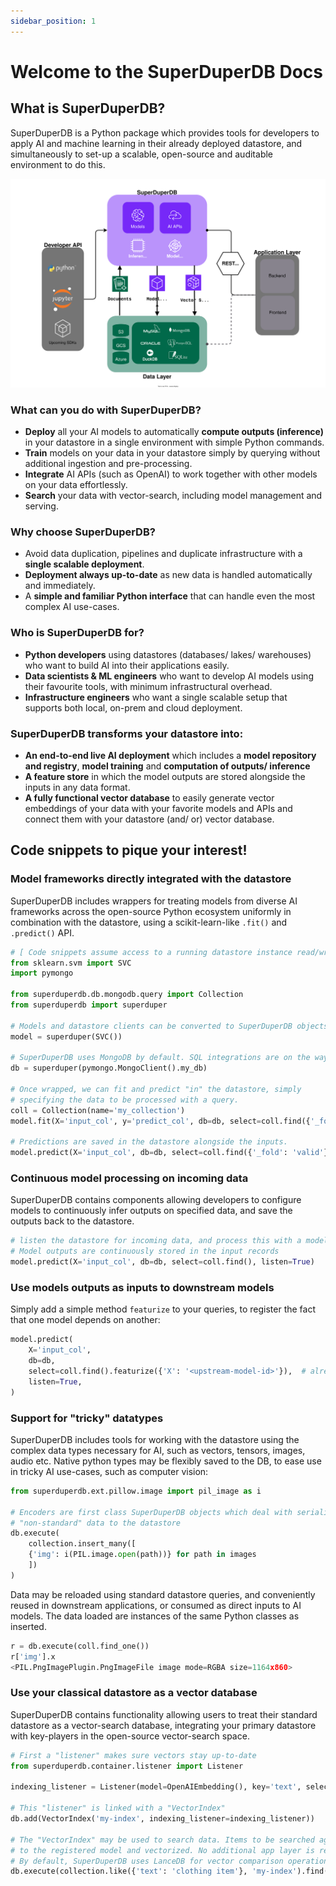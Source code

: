 ```yaml
---
sidebar_position: 1
---
```


# Welcome to the SuperDuperDB Docs

## What is SuperDuperDB?

SuperDuperDB is a Python package which provides tools for developers to apply AI and machine learning in their already deployed datastore, and simultaneously to set-up a scalable, open-source and auditable environment to do this.

![](/img/SuperDuperDB_diagram.svg)

### What can you do with SuperDuperDB?

- **Deploy** all your AI models to automatically **compute outputs (inference)** in your datastore in a single environment with simple Python commands.  
- **Train** models on your data in your datastore simply by querying without additional ingestion and pre-processing.  
- **Integrate** AI APIs (such as OpenAI) to work together with other models on your data effortlessly. 
- **Search** your data with vector-search, including model management and serving.

 ### Why choose SuperDuperDB?

- Avoid data duplication, pipelines and duplicate infrastructure with a **single scalable deployment**.
- **Deployment always up-to-date** as new data is handled automatically and immediately.
- A **simple and familiar Python interface** that can handle even the most complex AI use-cases.

### Who is SuperDuperDB for?

  - **Python developers** using datastores (databases/ lakes/ warehouses) who want to build AI into their applications easily.
  - **Data scientists & ML engineers** who want to develop AI models using their favourite tools, with minimum infrastructural overhead.
  - **Infrastructure engineers** who want a single scalable setup that supports both local, on-prem and cloud deployment.

### SuperDuperDB transforms your datastore into:

  - **An end-to-end live AI deployment** which includes a **model repository and registry**, **model training** and **computation of outputs/ inference** 
  - **A feature store** in which the model outputs are stored alongside the inputs in any data format. 
  - **A fully functional vector database** to easily generate vector embeddings of your data with your favorite models and APIs and connect them with your datastore (and/ or) vector database.

## Code snippets to pique your interest!

### Model frameworks directly integrated with the datastore 

SuperDuperDB includes wrappers for treating models from diverse AI frameworks across the open-source Python ecosystem uniformly in combination with the datastore, using a scikit-learn-like
`.fit()` and `.predict()` API.

```python
# [ Code snippets assume access to a running datastore instance read/write ]
from sklearn.svm import SVC
import pymongo

from superduperdb.db.mongodb.query import Collection
from superduperdb import superduper

# Models and datastore clients can be converted to SuperDuperDB objects with a simple wrapper.
model = superduper(SVC())

# SuperDuperDB uses MongoDB by default. SQL integrations are on the way.
db = superduper(pymongo.MongoClient().my_db)

# Once wrapped, we can fit and predict "in" the datastore, simply
# specifying the data to be processed with a query.
coll = Collection(name='my_collection')
model.fit(X='input_col', y='predict_col', db=db, select=coll.find({'_fold': 'train'}))

# Predictions are saved in the datastore alongside the inputs.
model.predict(X='input_col', db=db, select=coll.find({'_fold': 'valid'}))
```

### Continuous model processing on incoming data

SuperDuperDB contains components allowing developers to configure models to continuously infer outputs on specified data, and save the outputs back to the datastore.

```python
# listen the datastore for incoming data, and process this with a model
# Model outputs are continuously stored in the input records
model.predict(X='input_col', db=db, select=coll.find(), listen=True)
```

### Use models outputs as inputs to downstream models

Simply add a simple method `featurize` to your queries, to register the fact that one model depends on another:

```python
model.predict(
    X='input_col',
    db=db,
    select=coll.find().featurize({'X': '<upstream-model-id>'}),  # already registered upstream model-id
    listen=True,
)
```

### Support for "tricky" datatypes

SuperDuperDB includes tools for working with the datastore using the complex data types necessary for AI, such as vectors, tensors, images, audio etc. Native python types may be flexibly saved to the DB, to ease use in tricky AI use-cases, such as computer vision:

```python
from superduperdb.ext.pillow.image import pil_image as i

# Encoders are first class SuperDuperDB objects which deal with serializing
# "non-standard" data to the datastore 
db.execute(
    collection.insert_many([
    {'img': i(PIL.image.open(path))} for path in images
    ])
)
```

Data may be reloaded using standard datastore queries, and conveniently reused in downstream applications, or consumed as direct inputs to AI models. The data loaded are instances of the same Python classes as inserted.

```python
r = db.execute(coll.find_one())
r['img'].x
<PIL.PngImagePlugin.PngImageFile image mode=RGBA size=1164x860>
```

### Use your classical datastore as a vector database

SuperDuperDB contains functionality allowing users to treat their standard datastore as a vector-search database, integrating your primary datastore with key-players in the open-source vector-search space.
```python
# First a "listener" makes sure vectors stay up-to-date
from superduperdb.container.listener import Listener

indexing_listener = Listener(model=OpenAIEmbedding(), key='text', select=collection.find())

# This "listener" is linked with a "VectorIndex"
db.add(VectorIndex('my-index', indexing_listener=indexing_listener))

# The "VectorIndex" may be used to search data. Items to be searched against are passed
# to the registered model and vectorized. No additional app layer is required.
# By default, SuperDuperDB uses LanceDB for vector comparison operations
db.execute(collection.like({'text': 'clothing item'}, 'my-index').find({'brand': 'Nike'}))
```